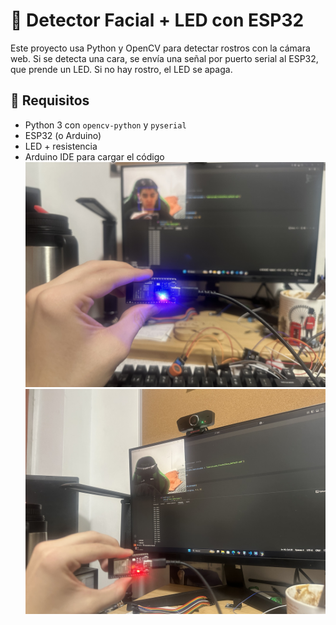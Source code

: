 # 🧠 Detector Facial + LED con ESP32

Este proyecto usa Python y OpenCV para detectar rostros con la cámara web. Si se detecta una cara, se envía una señal por puerto serial al ESP32, que prende un LED. Si no hay rostro, el LED se apaga.

## 🔧 Requisitos

- Python 3 con `opencv-python` y `pyserial`
- ESP32 (o Arduino)
- LED + resistencia
- Arduino IDE para cargar el código
![Texto alternativo](IMG_3896.jpg)
![Texto alternativo](IMG_3897.jpg)
